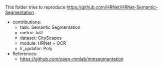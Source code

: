 This folder tries to reproduce https://github.com/HRNet/HRNet-Semantic-Segmentation .

- contributions:
    - task: Semantic Segmentation
    - metric: IoU
    - dataset: CityScapes
    - module: HRNet + OCR
    - lr_updator: Poly
- References:
    - https://github.com/open-mmlab/mmsegmentation